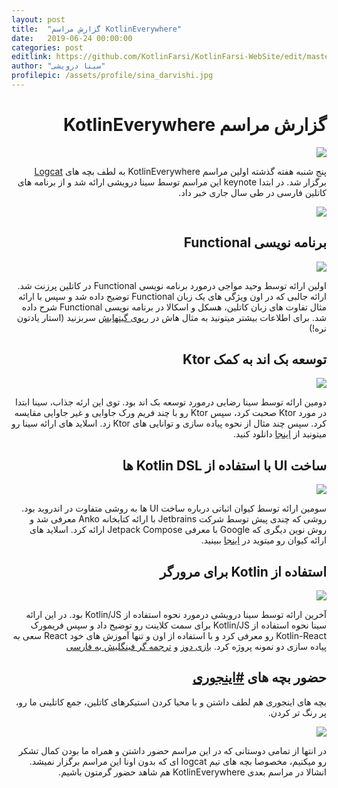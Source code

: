 ```yaml
---
layout: post
title:  "گزارش مراسم KotlinEverywhere"
date:   2019-06-24 00:00:00
categories: post
editlink: https://github.com/KotlinFarsi/KotlinFarsi-WebSite/edit/master/_posts/2019-06-24-kotlin-everywhere-report/2019-06-24-kotlin-everywhere-report.md
author: "سینا درویشی"
profilepic: /assets/profile/sina_darvishi.jpg
---
```


<div dir="rtl" markdown="1">

# گزارش مراسم KotlinEverywhere

<p style="width: calc(100% + 60px);">
<img src="\assets\img\posts\2019-06-24-kotlin-everywhere-report\sina-darvishi-keynote.jpg" />
</p>


پنج شنبه هفته گذشته اولین مراسم KotlinEverywhere به لطف بچه های [Logcat](https://irlogcat.ir/) برگزار شد. در ابتدا keynote این مراسم توسط سینا درویشی ارائه شد و از برنامه های کاتلین فارسی در طی سال جاری خبر داد.


<p style="width: calc(100% + 60px);">
<img src="\assets\img\posts\2019-06-24-kotlin-everywhere-report\kotlin-farsi-year-plan.png" />
</p>



## برنامه نویسی Functional

<p style="width: calc(100% + 60px);">
<img src="\assets\img\posts\2019-06-24-kotlin-everywhere-report\vahid-mavaji-functional.jpg" />
</p>

اولین ارائه توسط وحید مواجی درمورد برنامه نویسی Functional در کاتلین پرزنت شد. ارائه جالبی که در اون ویژگی های یک زبان Functional توضیح داده شد و سپس با ارائه مثال تفاوت های زبان کاتلین، هسکل و اسکالا در برنامه نویسی Functional شرح داده شد. برای اطلاعات بیشتر میتونید به مثال هاش در [رپوی گیتهابش](https://github.com/mavaji/ke2019) سربزنید (استار یادتون نره!)



## توسعه بک اند به کمک Ktor

<p style="width: calc(100% + 60px);">
<img src="\assets\img\posts\2019-06-24-kotlin-everywhere-report\sina-rezayi-ktor.jpg" />
</p>

دومین ارائه توسط سینا رضایی درمورد توسعه بک اند بود. توی این ارئه جذاب، سینا ابتدا در مورد Ktor صحبت کرد، سپس Ktor رو با چند فریم ورک جاوایی و غیر جاوایی مقایسه کرد. سپس چند مثال از نحوه پیاده سازی و توانایی های Ktor زد. اسلاید های ارائه سینا رو میتونید از [اینجا](\assets\img\posts\2019-06-24-kotlin-everywhere-report\Ktor.odp) دانلود کنید. 



## ساخت UI با استفاده از Kotlin DSL ها

<p style="width: calc(100% + 60px);">
<img src="\assets\img\posts\2019-06-24-kotlin-everywhere-report\keyvan-esbati-kotlin-dsl.jpg" />
</p>

سومین ارائه توسط کیوان اثباتی درباره ساخت UI ها به روشی متفاوت در اندروید بود. روشی که چندی پیش توسط شرکت Jetbrains با ارائه کتابخانه Anko معرفی شد و روش نوین دیگری که Google با معرفی Jetpack Compose ارائه کرد. اسلاید های ارائه کیوان رو میتوید در [اینجا](https://docs.google.com/presentation/d/1oZGGD-UH_0C8THVjvjpQwU_xNlkLW0v_u3pT-Cz9LBs/edit?usp=sharing) ببینید.



## استفاده از Kotlin برای مرورگر

<p style="width: calc(100% + 60px);">
<img src="\assets\img\posts\2019-06-24-kotlin-everywhere-report\sina-darvishi-kotlinjs.jpg" />
</p>

آخرین ارائه توسط سینا درویشی درمورد نحوه استفاده از Kotlin/JS بود. در این ارائه سینا نحوه استفاده از Kotlin/JS برای سمت کلاینت رو توضیح داد و سپس فریمورک Kotlin-React رو معرفی کرد و با استفاده از اون و تنها آموزش های خود React سعی به پیاده سازی دو نمونه پروژه کرد. [بازی دوز](https://github.com/sinadarvi/tic-tac-toe) و [ترجمه گر فینگلیش به فارسی](https://github.com/sinadarvi/what-am-i-saying) 



## حضور بچه های [#اینجوری](http://injouri.ir/)

بچه های اینجوری هم لطف داشتن و با محیا کردن استیکرهای کاتلین، جمع کاتلینی ما رو، پر رنگ تر کردن.

<p style="width: calc(100% + 60px);">
<img src="\assets\img\posts\2019-06-24-kotlin-everywhere-report\injori.jpg" />
</p>

در انتها از تمامی دوستانی که در این مراسم حضور داشتن و همراه ما بودن کمال تشکر رو میکنیم، مخصوصا بچه های تیم logcat ای که بدون اونا این مراسم برگزار نمیشد. انشالا در مراسم بعدی KotlinEverywhere هم شاهد حضور گرمتون باشیم.


</div>


